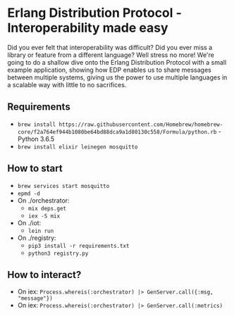 # Erlang Distribution Protocol - Interoperability made easy

Did you ever felt that interoperability was difficult? Did you ever miss a library or feature from a different language? Well stress no more! We're going to do a shallow dive onto the Erlang Distribution Protocol with a small example application, showing how EDP enables us to share messages between multiple systems, giving us the power to use multiple languages in a scalable way with little to no sacrifices.

## Requirements
* `brew install https://raw.githubusercontent.com/Homebrew/homebrew-core/f2a764ef944b1080be64bd88dca9a1d80130c558/Formula/python.rb` - Python 3.6.5
* `brew install elixir leinegen mosquitto`

## How to start

* `brew services start mosquitto`
* `epmd -d`
* On ./orchestrator:
  * `mix deps.get`
  * `iex -S mix`
* On ./iot:
  * `lein run`
* On ./registry:
  * `pip3 install -r requirements.txt`
  * `python3 registry.py`

## How to interact?
* On iex: `Process.whereis(:orchestrator) |> GenServer.call({:msg, "message"})`
* On iex: `Process.whereis(:orchestrator) |> GenServer.call(:metrics)`